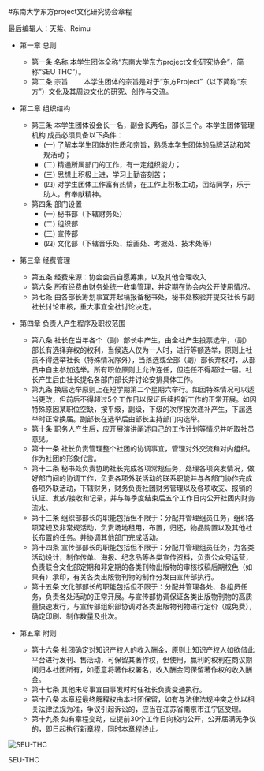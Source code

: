 #东南大学东方project文化研究协会章程

最后编辑人：天紫、Reimu
*    第一章 总则
        *    第一条 名称
    本学生团体全称“东南大学东方project文化研究协会”，简称“SEU THC”）。
        *    第二条 宗旨
　　本学生团体的宗旨是对于“东方Project”（以下简称“东方”）文化及其周边文化的研究、创作与交流。
　　　　
*    第二章 组织结构
        *    第三条 本学生团体设会长一名，副会长两名，部长三个。本学生团体管理机构    成员必须具备以下条件：
                -    (一) 了解本学生团体的性质和宗旨，熟悉本学生团体的品牌活动和常规活动；
                -    (二) 精通所属部门的工作，有一定组织能力；
                -    (三) 思想上积极上进，学习上勤奋刻苦；
                -    (四) 对学生团体工作富有热情，在工作上积极主动，团结同学，乐于助人，有奉献精神。
        *    第四条  部门设置
                -    (一) 秘书部（下辖财务处）
                -    (二) 组织部
                -    (三) 宣传部
                -    (四) 文化部（下辖音乐处、绘画处、考据处、技术处等）
*    第三章 经费管理
        *    第五条 经费来源：协会会员自愿筹集，以及其他合理收入
        *    第六条 所有经费由财务处统一收集管理，并定期在协会内公开使用情况。
        *    第七条 由各部长筹划事宜并起稿报备秘书处，秘书处核验并提交社长与副社长讨论审核，重大事宜全社讨论决定。

*    第四章 负责人产生程序及职权范围
        *    第八条 社长在当年各个（副）部长中产生，由全社产生投票选举，（副）部长有选择弃权的权利，当候选人仅为一人时，进行等额选举，原则上社员不得选举社长（特殊情况除外），当落选或全部（副）部长弃权时，从部员中自主参加选举。所有职位原则上允许连任，但连任不得超过一届。社长产生后由社长提名各部门部长并讨论安排具体工作。
        *    第九条 换届选举原则上在短学期第二个星期六举行。如因特殊情况可以适当更改，但前后不得超过5个工作日以保证后续招新工作的正常开展。如因特殊原因某职位空缺，按平级，副级，下级的次序按次递补产生，下届选举时正常换届。副部长在选举后由部长主持部门内选举。
        *    第十条 职务人产生后，应开展演讲阐述自己的工作计划等情况并听取社员意见。
        *    第十一条 社长负责管理整个社团的协调事宜，管理对外交流和对内组织。作为社团的形象代言。
        *    第十二条 秘书处负责协助社长完成各项常规任务，处理各项突发情况，做好部门间的协调工作，负责各项外联活动的联系职能并与各部门协作完成各项外联活动，下辖财务，财务负责社团财务管理以及各项收支、报销的认证、发放/接收和记录，并与每季度结束后五个工作日内公开社团内财务流水。
        *    第十三条 组织部部长的职能包括但不限于：分配并管理组员任务，组织各项常规及非常规活动，负责场地租用，布置，归还，物品购置以及其他社长布置的任务。并协调其他部门完成活动。
        *    第十四条 宣传部部长的职能包括但不限于：分配并管理组员任务，为各类活动设计，制作传单、海报、纪念品等各类宣传资料，负责公众号运营，负责联合文化部定期和非定期的各类刊物出版物的审核校稿后期校色（如果有）承印，有关各类出版物刊物的制作分发由宣传部执行。
        *    第十五条 文化部部长的职能包括但不限于：分配并管理各处、各组员任务，负责各处活动的正常开展。与宣传部协调保证各类出版物刊物的高质量快速发行，与宣传部组织部协调对各类出版物刊物进行定价（或免费），确定印刷、制作数量及批次。
*    第五章 附则
        *    第十六条 社团确定对知识产权人的收入酬金，原则上知识产权人如欲借此平台进行发刊、售活动，可保留其著作权，但使用，赢利的权利在商议期间归本社团所有，如愿意将著作权署名，收入酬金同保留著作权的收入酬金。
        *    第十七条 其他未尽事宜由事发时时任社长负责变通执行。
        *    第十八条 本章程最终解释权由本社团保留，如有与法律法规冲突之处以相关法律法规为准，争议引起诉讼的，应当在江苏省南京市江宁区受理。
        *    第十九条 如有章程变动，应提前30个工作日向校内公开，公开届满无争议的，即日起执行新章程，同时本章程终止。



![SEU-THC][id]

[id]:https://github.com/Hakurei-Reimu-SkylarkStudio/SEU-THC/blob/master/SEU_THC_logo.png "Title"
	SEU-THC